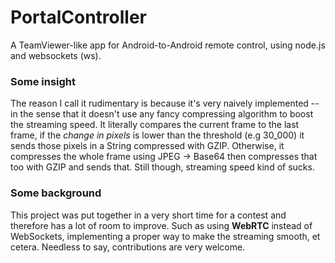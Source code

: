 # PortalController
A TeamViewer-like app for Android-to-Android remote control, using node.js and websockets (ws).

### Some insight
The reason I call it rudimentary is because it's very naively implemented -- in the sense that it doesn't use any fancy compressing algorithm to boost the streaming speed. It literally compares the current frame to the last frame, if the *change in pixels* is lower than the threshold (e.g 30_000) it sends those pixels in a String compressed with GZIP. Otherwise, it compresses the whole frame using JPEG -> Base64 then compresses that too with GZIP and sends that. Still though, streaming speed kind of sucks.

### Some background
This project was put together in a very short time for a contest and therefore has a lot of room to improve. Such as using **WebRTC** instead of WebSockets, implementing a proper way to make the streaming smooth, et cetera. Needless to say, contributions are very welcome.
